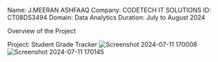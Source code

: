Name: J.MEERAN ASHFAAQ
Company: CODETECH IT SOLUTIONS
ID: CT08DS3494
Domain: Data Analytics
Duration: July to August 2024

Overview of the Project

Project: Student Grade Tracker 
![Screenshot 2024-07-11 170008](https://github.com/MEERAN2314/CODETECH-JAVA-TASK-1/assets/175235563/f2f04844-0128-4b77-88a2-4cc35232039c)
![Screenshot 2024-07-11 170145](https://github.com/MEERAN2314/CODETECH-JAVA-TASK-1/assets/175235563/429401c7-b3f8-405d-9b6b-56a99e22e2d7)

